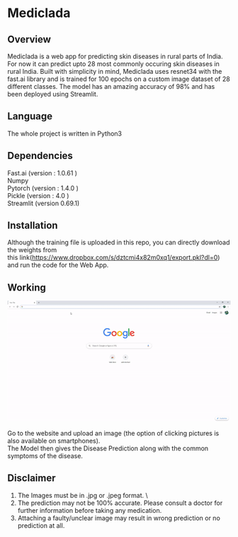 # Mediclada

## Overview
Mediclada is a web app for predicting skin diseases in rural parts of India. For now it can predict upto 28 most commonly occuring skin diseases in rural India.
Built with simplicity in mind, Mediclada uses resnet34 with the fast.ai library and is trained for 100 epochs on a custom image dataset of 28 different classes.
The model has an amazing accuracy of 98% and has been deployed using Streamlit.

## Language
The whole project is written in Python3

## Dependencies 
Fast.ai (version : 1.0.61 ) \
Numpy \
Pytorch (version : 1.4.0 ) \
Pickle (version : 4.0 ) \
Streamlit (version 0.69.1) 

## Installation
Although the training file is uploaded in this repo, you can directly download the weights from \
this link(https://www.dropbox.com/s/dztcmi4x82m0xq1/export.pkl?dl=0) and run the code for the Web App.

## Working
![](walkthrough.gif)

Go to the website and upload an image (the option of clicking pictures is also available on smartphones). \
The Model then gives the Disease Prediction along with the common symptoms of the disease.


## Disclaimer
1) The Images must be in .jpg or .jpeg format. \
2) The prediction may not be 100% accurate. Please consult a doctor for further information before taking any medication. 
3) Attaching a faulty/unclear image may result in wrong prediction or no prediction at all.
